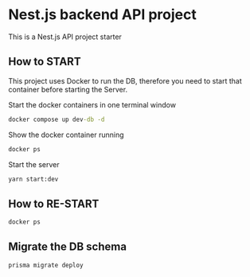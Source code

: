 # Nest.js backend API project

This is a Nest.js API project starter

## How to START

This project uses Docker to run the DB, therefore you need to start that container before starting the Server.

Start the docker containers in one terminal window

```cmd
docker compose up dev-db -d
```

Show the docker container running

```cmd
docker ps
```
Start the server

```cmd
yarn start:dev
```

## How to RE-START

```cmd
docker ps
```

## Migrate the DB schema

```cmd
prisma migrate deploy
```


